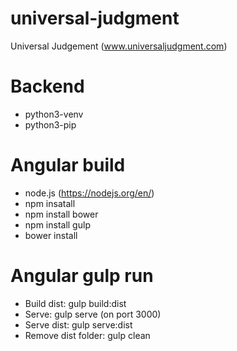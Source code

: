 # universal-judgment
Universal Judgement (www.universaljudgment.com)

# Backend

- python3-venv
- python3-pip


# Angular build

- node.js (https://nodejs.org/en/)
- npm insatall
- npm install bower
- npm install gulp
- bower install


# Angular gulp run

- Build dist: gulp build:dist
- Serve: gulp serve (on port 3000)
- Serve dist: gulp serve:dist
- Remove dist folder: gulp clean
